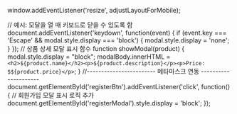 window.addEventListener('resize', adjustLayoutForMobile);

// 예시: 모달을 열 때 키보드로 닫을 수 있도록 함
document.addEventListener('keydown', function(event) {
    if (event.key === 'Escape' && modal.style.display === 'block') {
        modal.style.display = 'none';
    }
});
// 상품 상세 모달 표시 함수
    function showModal(product) {
        modal.style.display = "block";
        modalBody.innerHTML = `<h2>${product.name}</h2><p>${product.description}</p><p>Price: $${product.price}</p>`;
    }
//------------------------ 메타마스크 연동 ---------------------
document.getElementById('registerBtn').addEventListener('click', function() {
    // 회원가입 모달 표시 로직 추가
    document.getElementById('registerModal').style.display = 'block';
});

